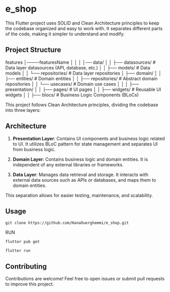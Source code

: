 # e_shop

This Flutter project uses SOLID and Clean Architecture principles to keep the codebase organized and easy to work with. It separates different parts of the code, making it simpler to understand and modify.

## Project Structure

features
│────featuresName
│   │ 
│   │── data/
│   │   ├── datasources/         # Data layer datasources (API, database, etc.)
│   │   ├── models/              # Data models
│   │   └── repositories/        # Data layer repositories
│   ├── domain/
│   │   ├── entities/            # Domain entities
│   │   ├── repositories/        # Abstract domain repositories
│   │   └── usecases/            # Domain use cases
│   │
│   ├── presentation/
│   │   ├── pages/               # UI pages
│   │   ├── widgets/             # Reusable UI widgets
│   │   ├── blocs/               # Business Logic Components (BLoCs)



This project follows Clean Architecture principles, dividing the codebase into three layers:

## Architecture
1. **Presentation Layer**: Contains UI components and business logic related to UI. It utilizes BLoC pattern for state management and separates UI from business logic.

2. **Domain Layer**: Contains business logic and domain entities. It is independent of any external libraries or frameworks.

3. **Data Layer**: Manages data retrieval and storage. It interacts with external data sources such as APIs or databases, and maps them to domain entities.

This separation allows for easier testing, maintenance, and scalability.

## Usage

```
git clone https://github.com/HanaOuerghemmi/e_shop.git
```

RUN
```
flutter pub get
```
```
flutter run
```

## Contributing

Contributions are welcome! Feel free to open issues or submit pull requests to improve this project.
